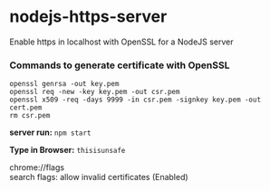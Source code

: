 # nodejs-https-server
Enable https in localhost with OpenSSL for a NodeJS server

### Commands to generate certificate with OpenSSL
`openssl genrsa -out key.pem`\
`openssl req -new -key key.pem -out csr.pem`\
`openssl x509 -req -days 9999 -in csr.pem -signkey key.pem -out cert.pem`\
`rm csr.pem`

**server run:** `npm start`

**Type in Browser:** `thisisunsafe`
    
chrome://flags\
    search flags: allow invalid certificates    (Enabled)
    
